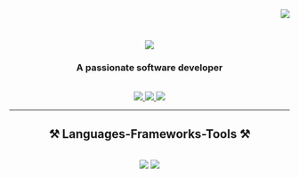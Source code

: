<img align="right" src="https://www.codewars.com/users/tungulin/badges/small" />
<br />

<h1 align="center">
    <img
        src="https://readme-typing-svg.herokuapp.com?font=Fira+Code&weight=700&height=70&center=true&vCenter=true&size=30&pause=1000&color=0082CF&lines=Hi+There!+%F0%9F%91%8B+I'm+Andrey+Tungulin" />
</h1>

<h3 align="center">A passionate software developer</h3>

<br />
<div align="center">
    <a href="mailto:tungulin@icloud.com">
        <img src="https://img.shields.io/badge/iCloud-3693F3?style=for-the-badge&logo=iCloud&logoColor=white" />
    </a>
    <a href="https://vk.com/tungulin_a" target="_blank">
        <img src="https://img.shields.io/badge/-VK-red?style=for-the-badge&color=blue&logo=vk&logoColor=white"
            target="_blank" />
    </a>
    <a href="https://www.codewars.com/users/tungulin" target="_blank">
        <img src="https://img.shields.io/badge/-Codewars-red?style=for-the-badge&color=black&logo=codewars&logoColor=red"
            target="_blank" />
    </a>
</div>

<hr />

<h2 align="center">⚒️ Languages-Frameworks-Tools ⚒️</h2>
<br />
<div align="center">
    <img src="https://skillicons.dev/icons?i=javascript,typescript,nodejs" />
    <img src="https://skillicons.dev/icons?i=docker,mui,html,css,scss,vscode,github,figma,git" />
</div>

<br />
